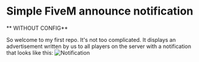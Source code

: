 # Simple FiveM announce notification

** WITHOUT CONFIG**

So welcome to my first repo. It's not too complicated. It displays an advertisement written by us to all players on the server with a notification that looks like this: ![Notification](https://imgur.com/a/islh4sy)


